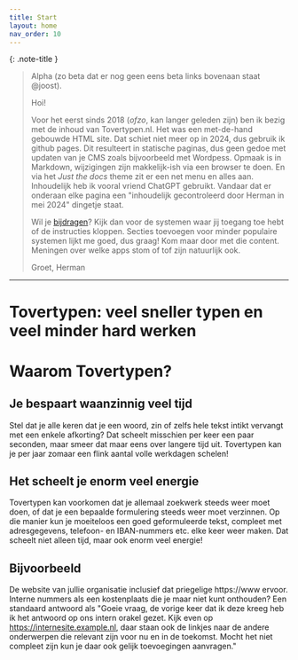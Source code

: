 ```yaml
---
title: Start
layout: home
nav_order: 10
---
```


{: .note-title }
> Alpha (zo beta dat er nog geen eens beta links bovenaan staat @joost).
>
> Hoi!
> 
> Voor het eerst sinds 2018 (_ofzo_, kan langer geleden zijn) ben ik bezig met de inhoud van Tovertypen.nl. Het was een met-de-hand gebouwde HTML site. Dat schiet niet meer op in 2024, dus gebruik ik github pages. Dit resulteert in statische paginas, dus geen gedoe met updaten van je CMS zoals bijvoorbeeld met Wordpess. Opmaak is in Markdown, wijzigingen zijn makkelijk-ish via een browser te doen. En via het _Just the docs_ theme zit er een net menu en alles aan.
> Inhoudelijk heb ik vooral vriend ChatGPT gebruikt. Vandaar dat er onderaan elke pagina een "inhoudelijk gecontroleerd door Herman in mei 2024" dingetje staat.
>
> Wil je [bijdragen](bijdragen.md)? Kijk dan voor de systemen waar jij toegang toe hebt of de instructies kloppen. Secties toevoegen voor minder populaire systemen lijkt me goed, dus graag! Kom maar door met die content. Meningen over welke apps stom of tof zijn natuurlijk ook.
> 
> Groet,
> Herman

---

# Tovertypen: veel sneller typen en veel minder hard werken

# Waarom Tovertypen?
## Je bespaart waanzinnig veel tijd
Stel dat je alle keren dat je een woord, zin of zelfs hele tekst intikt vervangt met een enkele afkorting? Dat scheelt misschien per keer een paar seconden, maar smeer dat maar eens over langere tijd uit. Tovertypen kan je per jaar zomaar een flink aantal volle werkdagen schelen!
## Het scheelt je enorm veel energie
Tovertypen kan voorkomen dat je allemaal zoekwerk steeds weer moet doen, of dat je een bepaalde formulering steeds weer moet verzinnen. Op die manier kun je moeiteloos een goed geformuleerde tekst, compleet met adresgegevens, telefoon- en IBAN-nummers etc. elke keer weer maken. Dat scheelt niet alleen tijd, maar ook enorm veel energie!


## Bijvoorbeeld

De website van jullie organisatie inclusief dat priegelige https://www ervoor. Interne nummers als een kostenplaats die je maar niet kunt onthouden? Een standaard antwoord als "Goeie vraag, de vorige keer dat ik deze kreeg heb ik het antwoord op ons intern orakel gezet. Kijk even op https://internesite.example.nl, daar staan ook de linkjes naar de andere onderwerpen die relevant zijn voor nu en in de toekomst. Mocht het niet compleet zijn kun je daar ook gelijk toevoegingen aanvragen."
